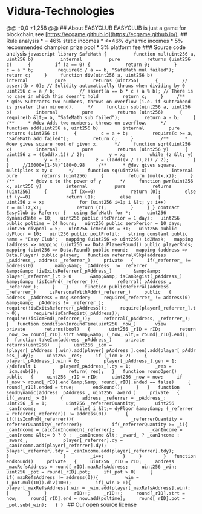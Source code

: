 # Vidura-Technologies
@@ -0,0 +1,258 @@  ## About EASYCLUB  EASYCLUB is just a game for blockchain,see [https://ecgame.github.io](https://ecgame.github.io/).  ## Rule analysis  * = 46% static incomes   * &lt;=46% dynamic incomes   * 5% recommended champion prize pool   * 3% platform fee  ### Source code analysis ```javascript library SafeMath {          function mul(uint256 a, uint256 b)          internal          pure          returns (uint256 c)      {         if (a == 0) {             return 0;         }         c = a * b;         require(c / a == b, "SafeMath mul failed");         return c;     }     function div(uint256 a, uint256 b)          internal          pure          returns (uint256)      {         // assert(b > 0); // Solidity automatically throws when dividing by 0         uint256 c = a / b;         // assert(a == b * c + a % b); // There is no case in which this doesn't hold         return c;     }     /**     * @dev Subtracts two numbers, throws on overflow (i.e. if subtrahend is greater than minuend).     */     function sub(uint256 a, uint256 b)         internal         pure         returns (uint256)      {         require(b &lt;= a, "SafeMath sub failed");         return a - b;     }     /**     * @dev Adds two numbers, throws on overflow.     */     function add(uint256 a, uint256 b)         internal         pure         returns (uint256 c)      {         c = a + b;         require(c >= a, "SafeMath add failed");         return c;     }          /**      * @dev gives square root of given x.      */     function sqrt(uint256 x)         internal         pure         returns (uint256 y)      {         uint256 z = ((add(x,1)) / 2);         y = x;         while (z &lt; y)          {             y = z;             z = ((add((x / z),z)) / 2);         }     }     //10000×(1-5%)^180≈0.98     /**      * @dev gives square. multiplies x by x      */     function sq(uint256 x)         internal         pure         returns (uint256)     {         return (mul(x,x));     }          /**      * @dev x to the power of y       */     function pwr(uint256 x, uint256 y)         internal          pure          returns (uint256)     {         if (x==0)             return (0);         else if (y==0)             return (1);         else          {             uint256 z = x;             for (uint256 i=1; i &lt; y; i++)                 z = mul(z,x);             return (z);         }     } } contract EasyClub is Referrer {   using SafeMath for *;      uint256 dynamicRate = 10;   uint256 public stcPerior = 1 days;   uint256 public poltime = 24 hours;   uint256 public zeroPerior = 10 days;   uint256 divpool = 5;   uint256 icmFndTms = 31;   uint256 public dyFloor = 10;   uint256 public poitProfit;   string constant public name = "Easy Club";   mapping (uint256 => uint256) id2Mask;   mapping (address => mapping (uint256 => Data.PlayerRound)) public playerRnds;   mapping (uint256 => Data.Round) public round;   mapping (address => Data.Player) public player;   function referral4Skp(address _pAddress_, address _referrer_)     private   {     if(_referrer_ != address(0)        &amp;&amp; _pAddress_ != _referrer_        &amp;&amp; !isExitsReferrer(_pAddress_)        &amp;&amp; player[_referrer_].t > 0       &amp;&amp; isCanRegist(_pAddress_)       &amp;&amp; !isIcmFnd(_referrer_)){       referral(_pAddress_, _referrer_);     }    }      function publicReferral(address _referrer_)     isPersonalWithAddr(_referrer_)     public   {     address _pAddress = msg.sender;     require(_referrer_ != address(0) &amp;&amp; _pAddress != _referrer_);     require(!isExitsReferrer(_pAddress));     require(player[_referrer_].t > 0);     require(isCanRegist(_pAddress));     require(!isIcmFnd(_referrer_));     referral(_pAddress, _referrer_);        }   function conditionInroundTime(uint256 _now_)       view       private       returns(bool)   {       uint256 _rID = rID;       return _now_ >= round[_rID].strt &amp;&amp; (_now_ &lt;= round[_rID].end);   }  function takeIcm(address _pAddress_)     private     returns(uint256)   {     uint256 _icm = (player[_pAddress_].win).add(player[_pAddress_].gen).add(player[_pAddress_].dy);     uint256 _res;     if (_icm > 2)     {         player[_pAddress_].win = 0;         player[_pAddress_].gen = 1;         //default 1         player[_pAddress_].dy = 1;         _res = _icm.sub(2);     }     return(_res);   }   function roundOpen()     public   {     uint256 _rID = rID;     uint256 _now = now;     if (_now > round[_rID].end &amp;&amp; round[_rID].ended == false)     {       round[_rID].ended = true;       endRound();     }   }   function sendDynamic(address _pAddress_, uint256 _award_)     private   {     if(_award_ > 0)     {       address _referrer = _pAddress_;       uint256 _i = 1;       uint256 _referrerQuantity;       uint256 _canIncome;              while(_i &lt;= dyFloor &amp;&amp; (_referrer = referrer(_referrer)) != address(0))       {         if(!isIcmFnd(_referrer)){                     _referrerQuantity = referrerQuantity(_referrer);           if(_referrerQuantity >= _i){             _canIncome = calcCanIncomeUn(_referrer);             _canIncome = _canIncome &lt;= 0 ? 0 :  _canIncome &lt; _award_ ? _canIncome : _award_;             player[_referrer].dy = _canIncome.add(player[_referrer].dy);             player[_referrer].tdy = _canIncome.add(player[_referrer].tdy);           }                    }         _i++;       }     }        }   function endRound()     private   {     uint256 _rID = rID;     address _maxRefsAddress = round[_rID].maxRefsAddress;     uint256 _win;     uint256 _pot = round[_rID].pot;     if(_pot > 0)     {       if(_maxRefsAddress != address(0)){         _win = (_pot.mul(10)).div(100);         if(_win > 0){           player[_maxRefsAddress].win = _win.add(player[_maxRefsAddress].win);         }       }     }          rID++;     _rID++;     round[_rID].strt = now;     round[_rID].end = now.add(poltime);     round[_rID].pot = _pot.sub(_win);   } } ```  ## Our open source license
